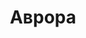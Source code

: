 --- 
title: "Аврора" 
site: "www.avrora-simf.clan.su" 
town: "Симферополь" 
tel: ["+38(0652) 608731, +38(066) 7015949, (097) 5486126"] 
address: "Россия, Республика Крым, г. Симферополь, ул. Набережная им. 60-летия СССР, д. 51" 
mail: "avrora-00773@mail.ru" 
--- 